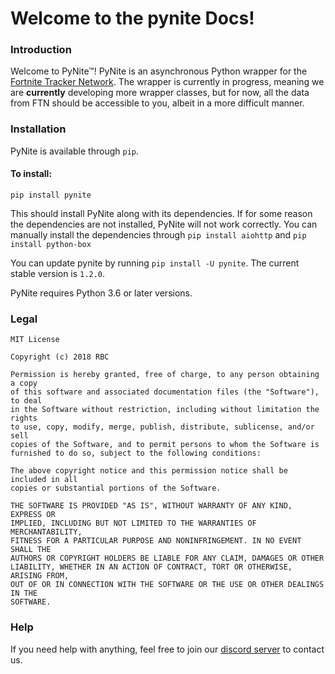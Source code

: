 # Welcome to the pynite Docs!

### Introduction
Welcome to PyNite™! PyNite is an asynchronous Python wrapper for the [Fortnite Tracker Network](https://fortnitetracker.com). The wrapper is currently in progress, meaning we are **currently** developing more wrapper classes, but for now, all the data from FTN should be accessible to you, albeit in a more difficult manner.

### Installation
PyNite is available through `pip`.
#### To install:
```
pip install pynite
```
This should install PyNite along with its dependencies. If for some reason the dependencies are not installed, PyNite will not work correctly. You can manually install the dependencies through
`pip install aiohttp` and `pip install python-box`

You can update pynite by running ```pip install -U pynite```. The current stable version is `1.2.0`.

PyNite requires Python 3.6 or later versions.

### Legal
```
MIT License

Copyright (c) 2018 RBC

Permission is hereby granted, free of charge, to any person obtaining a copy
of this software and associated documentation files (the "Software"), to deal
in the Software without restriction, including without limitation the rights
to use, copy, modify, merge, publish, distribute, sublicense, and/or sell
copies of the Software, and to permit persons to whom the Software is
furnished to do so, subject to the following conditions:

The above copyright notice and this permission notice shall be included in all
copies or substantial portions of the Software.

THE SOFTWARE IS PROVIDED "AS IS", WITHOUT WARRANTY OF ANY KIND, EXPRESS OR
IMPLIED, INCLUDING BUT NOT LIMITED TO THE WARRANTIES OF MERCHANTABILITY,
FITNESS FOR A PARTICULAR PURPOSE AND NONINFRINGEMENT. IN NO EVENT SHALL THE
AUTHORS OR COPYRIGHT HOLDERS BE LIABLE FOR ANY CLAIM, DAMAGES OR OTHER
LIABILITY, WHETHER IN AN ACTION OF CONTRACT, TORT OR OTHERWISE, ARISING FROM,
OUT OF OR IN CONNECTION WITH THE SOFTWARE OR THE USE OR OTHER DEALINGS IN THE
SOFTWARE.
```

### Help
If you need help with anything, feel free to join our [discord server](https://discord.gg/RzsYQ9f) to contact us.
